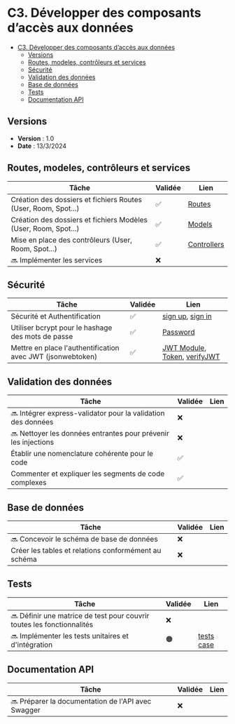 # C3. Développer des composants d’accès aux données

- [C3. Développer des composants d’accès aux données](#c3-développer-des-composants-daccès-aux-données)
  - [Versions](#versions)
  - [Routes, modeles, contrôleurs et services](#routes-modeles-contrôleurs-et-services)
  - [Sécurité](#sécurité)
  - [Validation des données](#validation-des-données)
  - [Base de données](#base-de-données)
  - [Tests](#tests)
  - [Documentation API](#documentation-api)

## Versions

- **Version** : 1.0
- **Date** : 13/3/2024

## Routes, modeles, contrôleurs et services

| Tâche                                                           | Validée | Lien |
| --------------------------------------------------------------- | ------- | ---- |
| Création des dossiers et fichiers Routes (User, Room, Spot...)  | ✅      | [Routes](https://github.com/Cynthia-Cyber-Code/NodeJS/tree/main/routes)     |
| Création des dossiers et fichiers Modèles (User, Room, Spot...) | ✅      | [Models](https://github.com/Cynthia-Cyber-Code/NodeJS/tree/cfd3fbf9e7c28ee4d87051abdec347a8f319fa41/models)   |
| Mise en place des contrôleurs (User, Room, Spot...)             | ✅      | [Controllers](https://github.com/Cynthia-Cyber-Code/NodeJS/tree/e67b7c575098b3fa0cf0a6773667fcd4d11aecc6/controllers)    |
| 🔜 Implémenter les services                                    | ❌       |      |

## Sécurité

| Tâche                                                      | Validée | Lien |
| ---------------------------------------------------------- | ------- | ---- |
| Sécurité et Authentification                               | ✅      |[sign up](https://github.com/Cynthia-Cyber-Code/NodeJS/blob/0226ade2c7bb5bb45c5a5096247df377e61d1b25/controllers/auth.controller.js#L14), [sign in](https://github.com/Cynthia-Cyber-Code/NodeJS/blob/0226ade2c7bb5bb45c5a5096247df377e61d1b25/controllers/auth.controller.js#L52)|
| Utiliser bcrypt pour le hashage des mots de passe          | ✅      |[Password](https://github.com/Cynthia-Cyber-Code/NodeJS/blob/0226ade2c7bb5bb45c5a5096247df377e61d1b25/controllers/auth.controller.js#L27) |
| Mettre en place l'authentification avec JWT (jsonwebtoken) | ✅      |[JWT Module](https://github.com/Cynthia-Cyber-Code/NodeJS/blob/0226ade2c7bb5bb45c5a5096247df377e61d1b25/package.json#L18), [Token](https://github.com/Cynthia-Cyber-Code/NodeJS/blob/0226ade2c7bb5bb45c5a5096247df377e61d1b25/controllers/auth.controller.js#L82), [verifyJWT](https://github.com/Cynthia-Cyber-Code/NodeJS/blob/0226ade2c7bb5bb45c5a5096247df377e61d1b25/middleware/verifyJWT.js)|

## Validation des données

| Tâche                                                           | Validée | Lien |
| --------------------------------------------------------------- | ------- | ---- |
| 🔜 Intégrer express-validator pour la validation des données   | ❌      |      |
| 🔜 Nettoyer les données entrantes pour prévenir les injections | ❌      |      |
| Établir une nomenclature cohérente pour le code                 | ✅      |      |
| Commenter et expliquer les segments de code complexes           | ✅      |      |

## Base de données

| Tâche                                                | Validée | Lien |
| ---------------------------------------------------- | ------- | ---- |
| 🔜 Concevoir le schéma de base de données           | ❌      |      |
| Créer les tables et relations conformément au schéma | ❌      |      |

## Tests

| Tâche                                                                   | Validée | Lien |
| ----------------------------------------------------------------------- | ------- | ---- |
| 🔜 Définir une matrice de test pour couvrir toutes les fonctionnalités | ❌      |      |
| 🔜 Implémenter les tests unitaires et d'intégration                    | 🟠      |[tests case]()|

## Documentation API

| Tâche                                               | Validée | Lien |
| --------------------------------------------------- | ------- | ---- |
| 🔜 Préparer la documentation de l'API avec Swagger | ❌      |      |
